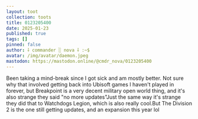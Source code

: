 ```yaml
---
layout: toot
collection: toots
title: 0123205400
date: 2025-01-23
published: true
tags: []
pinned: false
author: ⸸ commander ░ nova ⸸ :~$
avatar: /img/avatar/daemon.jpeg
mastodon: https://mastodon.online/@cmdr_nova/0123205400
---
```


Been taking a mind-break since I got sick and am mostly better. Not sure why that involved getting back into Ubisoft games I haven't played in forever, but Breakpoint is a very decent military open world thing, and it's also strange they said "no more updates"Just the same way it's strange they did that to Watchdogs Legion, which is also really cool.But The Division 2 is the one still getting updates, and an expansion this year lol
